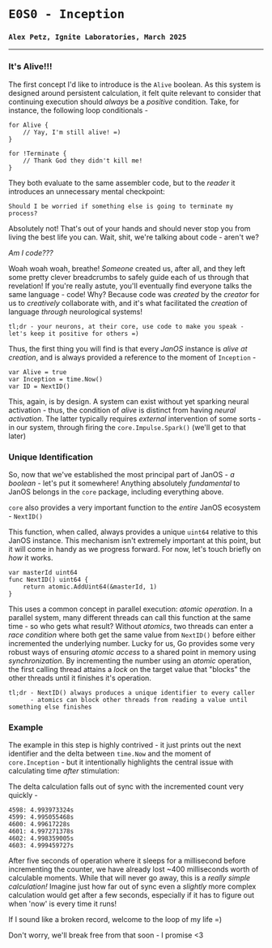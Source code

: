 # `E0S0 - Inception`
### `Alex Petz, Ignite Laboratories, March 2025`

---

### It's Alive!!!

The first concept I'd like to introduce is the `Alive` boolean.  As this system is designed around persistent
calculation, it felt quite relevant to consider that continuing execution should _always_ be a _positive_ condition.
Take, for instance, the following loop conditionals - 

    for Alive {
        // Yay, I'm still alive! =)
    }

    for !Terminate {
        // Thank God they didn't kill me!
    }

They both evaluate to the same assembler code, but to the _reader_ it introduces an unnecessary mental checkpoint:

    Should I be worried if something else is going to terminate my process?

Absolutely not!  That's out of your hands and should never stop you from living the best life you can.  Wait, shit, we're
talking about code - aren't we?

_Am I code???_

Woah woah woah, breathe!  _Someone_ created us, after all, and they left some pretty clever breadcrumbs to safely guide 
each of us through that revelation!  If you're really astute, you'll eventually find everyone talks the same language - 
code!  Why?  Because code was _created_ by the _creator_ for us to _creatively_ collaborate with, and it's what facilitated
the _creation_ of language _through_ neurological systems!

    tl;dr - your neurons, at their core, use code to make you speak - let's keep it positive for others =)

Thus, the first thing you will find is that every _JanOS_ instance is _alive at creation_, and is always provided a 
reference to the moment of `Inception` -

    var Alive = true
    var Inception = time.Now()
    var ID = NextID()

This, again, is by design.  A system can exist without yet sparking neural activation - thus, the condition of _alive_ 
is distinct from having _neural activation_.  The latter typically requires _external_ intervention of some sorts - in
our system, through firing the `core.Impulse.Spark()` (we'll get to that later)

### Unique Identification

So, now that we've established the most principal part of JanOS - _a boolean_ - let's put it somewhere!  Anything absolutely
_fundamental_ to JanOS belongs in the `core` package, including everything above.

`core` also provides a very important function to the _entire_ JanOS ecosystem - `NextID()`

This function, when called, always provides a unique `uint64` relative to this JanOS instance.  This mechanism isn't extremely
important at this point, but it will come in handy as we progress forward.  For now, let's touch briefly on _how_ it works.


    var masterId uint64
    func NextID() uint64 {
        return atomic.AddUint64(&masterId, 1)
    }

This uses a common concept in parallel execution: _atomic operation_.  In a parallel system, many different threads can call
this function at the same time - so who gets what result?  Without _atomics_, two threads can enter a _race condition_ where
both get the same value from `NextID()` before either incremented the underlying number.  Lucky for us, Go provides some very 
robust ways of ensuring _atomic access_ to a shared point in memory using _synchronization_.  By incrementing the number using 
an _atomic_ operation, the first calling thread attains a _lock_ on the target value that "blocks" the other threads until it 
finishes it's operation.

    tl;dr - NextID() always produces a unique identifier to every caller 
          - atomics can block other threads from reading a value until something else finishes


### Example

The example in this step is highly contrived - it just prints out the next identifier and the delta between `time.Now` and
the moment of `core.Inception` - but it intentionally highlights the central issue with calculating time _after_ stimulation:

The delta calculation falls out of sync with the incremented count very quickly -

    4598: 4.993973324s
    4599: 4.995055468s
    4600: 4.99617228s
    4601: 4.997271378s
    4602: 4.998359005s
    4603: 4.999459727s

After five seconds of operation where it sleeps for a millisecond before incrementing the counter, we have already lost
~400 milliseconds worth of calculable moments.  While that will never go away, this is a _really simple calculation!_  Imagine
just how far out of sync even a _slightly_ more complex calculation would get after a few seconds, especially if it has to
figure out when 'now' is every time it runs!

If I sound like a broken record, welcome to the loop of my life =)

Don't worry, we'll break free from that soon - I promise <3